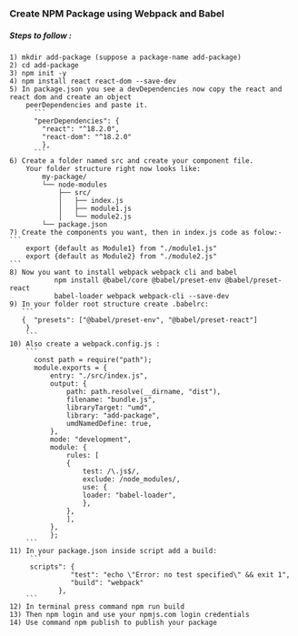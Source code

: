 
### Create NPM Package using Webpack and Babel

##### Steps to follow :
    1) mkdir add-package (suppose a package-name add-package)
    2) cd add-package
    3) npm init -y
    4) npm install react react-dom --save-dev
    5) In package.json you see a devDependencies now copy the react and react dom and create an object 
        peerDependencies and paste it.
          ```
          "peerDependencies": {
            "react": "^18.2.0",
            "react-dom": "^18.2.0"
            },
          ```
    6) Create a folder named src and create your component file.
        Your folder structure right now looks like: 
            my-package/
            └── node-modules
                ├── src/
                │   ├── index.js
                │   ├── module1.js
                │   └── module2.js
            └── package.json
    7) Create the components you want, then in index.js code as folow:-
    ```
        export {default as Module1} from "./module1.js"     
        export {default as Module2} from "./module2.js"  
    ``` 
    8) Now you want to install webpack webpack cli and babel
               npm install @babel/core @babel/preset-env @babel/preset-react
               babel-loader webpack webpack-cli --save-dev
    9) In your folder root structure create .babelrc: 
       ``` 
       {  "presets": ["@babel/preset-env", "@babel/preset-react"]
        }
        ```
    10) Also create a webpack.config.js :
        ```
          const path = require("path");
          module.exports = {
              entry: "./src/index.js",
              output: {
                  path: path.resolve(__dirname, "dist"),
                  filename: "bundle.js",
                  libraryTarget: "umd",
                  library: "add-package",
                  umdNamedDefine: true,
              },
              mode: "development",
              module: {
                  rules: [
                  {
                      test: /\.js$/,
                      exclude: /node_modules/,
                      use: {
                      loader: "babel-loader",
                      },
                  },
                  ],
              },
              };
        ```
    11) In your package.json inside script add a build: 
         ```
         scripts": {
                   "test": "echo \"Error: no test specified\" && exit 1",
                   "build": "webpack"
                },
        ```
    12) In terminal press command npm run build
    13) Then npm login and use your npmjs.com login credentials
    14) Use command npm publish to publish your package
